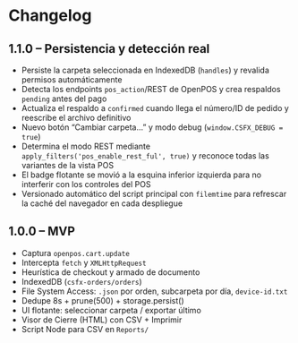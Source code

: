 # Changelog

## 1.1.0 – Persistencia y detección real
- Persiste la carpeta seleccionada en IndexedDB (`handles`) y revalida permisos automáticamente
- Detecta los endpoints `pos_action`/REST de OpenPOS y crea respaldos `pending` antes del pago
- Actualiza el respaldo a `confirmed` cuando llega el número/ID de pedido y reescribe el archivo definitivo
- Nuevo botón “Cambiar carpeta…” y modo debug (`window.CSFX_DEBUG = true`)
- Determina el modo REST mediante `apply_filters('pos_enable_rest_ful', true)` y reconoce todas las variantes de la vista POS
- El badge flotante se movió a la esquina inferior izquierda para no interferir con los controles del POS
- Versionado automático del script principal con `filemtime` para refrescar la caché del navegador en cada despliegue

## 1.0.0 – MVP
- Captura `openpos.cart.update`
- Intercepta `fetch` y `XMLHttpRequest`
- Heurística de checkout y armado de documento
- IndexedDB (`csfx-orders/orders`)
- File System Access: `.json` por orden, subcarpeta por día, `device-id.txt`
- Dedupe 8s + prune(500) + storage.persist()
- UI flotante: seleccionar carpeta / exportar último
- Visor de Cierre (HTML) con CSV + Imprimir
- Script Node para CSV en `Reports/`
